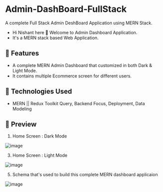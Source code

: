 # Admin-DashBoard-FullStack
A complete Full Stack Admin DeshBoard Application using MERN Stack.

- Hi Nishant here 👋 Welcome to Admin Dashboard Application.
- It's a MERN stack based Web Application.

## 🚀 Features

- A complete MERN Admin Dashboard that customized in both Dark & Light Mode.
- It contains multiple Ecommerce screen for different users.

## 🧰 Technologies Used

- MERN || Redux Toolkit Query, Backend Focus, Deployment, Data Modeling 

## 👀 Preview
1. Home Screen : Dark Mode
   
![image](https://www.linkpicture.com/q/dark-homePage.png)

3. Home Screen : Light Mode
   
![image](https://www.linkpicture.com/q/light-homePage.png)

5. Schema that's used to build this complete MERN dashboard applicaion
   
![image](https://www.linkpicture.com/q/ER-db-image.png)


